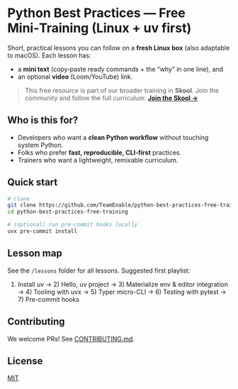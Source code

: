 # Python Best Practices — Free Mini‑Training (Linux + uv first)

Short, practical lessons you can follow on a **fresh Linux box** (also adaptable to macOS). Each lesson has:
- a **mini text** (copy‑paste ready commands + the “why” in one line), and
- an optional **video** (Loom/YouTube) link.

> This free resource is part of our broader training in **Skool**. Join the community and follow the full curriculum: **[Join the Skool →](https://www.skool.com/onboard-or-join-a-tech-team-1664/about?ref=b3e6a8e94d23403f95fbc99110cb48e3)**

## Who is this for?
- Developers who want a **clean Python workflow** without touching system Python.
- Folks who prefer **fast, reproducible, CLI‑first** practices.
- Trainers who want a lightweight, remixable curriculum.

## Quick start
```bash
# clone
git clone https://github.com/TeamEnable/python-best-practices-free-training.git
cd python-best-practices-free-training

# (optional) run pre-commit hooks locally
uvx pre-commit install
```

## Lesson map
See the `/lessons` folder for all lessons. Suggested first playlist:
1) Install uv → 2) Hello, uv project → 3) Materialize env & editor integration → 4) Tooling with uvx → 5) Typer micro-CLI → 6) Testing with pytest → 7) Pre-commit hooks

## Contributing
We welcome PRs! See [CONTRIBUTING.md](CONTRIBUTING.md).

## License
[MIT](LICENSE)
